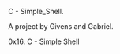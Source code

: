 C - Simple_Shell.

A project by Givens and Gabriel.

0x16. C - Simple Shell                                                     
